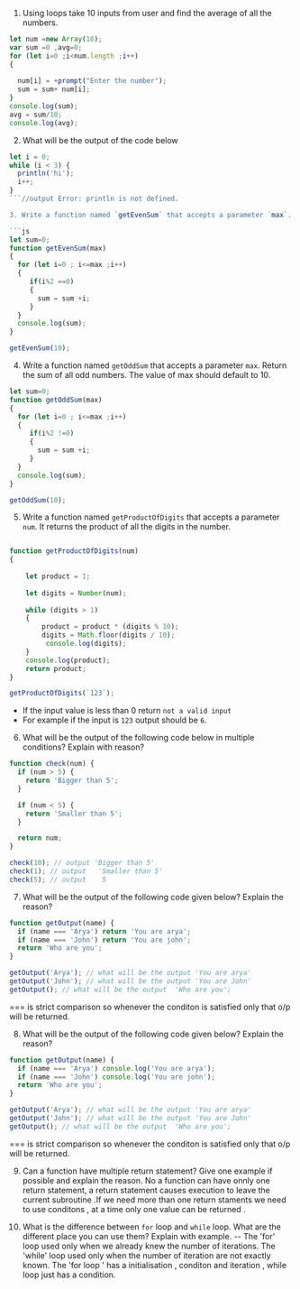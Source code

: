 1. Using loops take 10 inputs from user and find the average of all the numbers.
```js
let num =new Array(10);
var sum =0 ,avg=0;
for (let i=0 ;i<num.length ;i++)
{ 
  
  num[i] = +prompt("Enter the number");
  sum = sum+ num[i];
}
console.log(sum);
avg = sum/10;
console.log(avg);
```
2. What will be the output of the code below

```js
let i = 0;
while (i < 3) {
  println('hi');
  i++;
}
```//output Error: println is not defined.

3. Write a function named `getEvenSum` that accepts a parameter `max`. Return the sum of all even numbers. The value of max should default to 10.

```js
let sum=0;
function getEvenSum(max)
{
  for (let i=0 ; i<=max ;i++)
  {
     if(i%2 ==0)
     {
       sum = sum +i;
     }
  }
  console.log(sum);
}

getEvenSum(10);
```

4. Write a function named `getOddSum` that accepts a parameter `max`. Return the sum of all odd numbers. The value of max should default to 10.

```js
let sum=0;
function getOddSum(max)
{
  for (let i=0 ; i<=max ;i++)
  {
     if(i%2 !=0)
     {
       sum = sum +i;
     }
  }
  console.log(sum);
}

getOddSum(10);
```

5. Write a function named `getProductOfDigits` that accepts a parameter `num`. It returns the product of all the digits in the number.
```js

function getProductOfDigits(num)
{
  
    let product = 1;
    
    let digits = Number(num);
   
    while (digits > 1)
    {
        product = product * (digits % 10);
        digits = Math.floor(digits / 10);
         console.log(digits);
    }
    console.log(product);
    return product;
}

getProductOfDigits(`123`);
```
- If the input value is less than 0 return `not a valid input`
- For example if the input is `123` output should be `6`.

6. What will be the output of the following code below in multiple conditions? Explain with reason?

```js
function check(num) {
  if (num > 5) {
    return 'Bigger than 5';
  }

  if (num < 5) {
    return 'Smaller than 5';
  }

  return num;
}

check(10); // output 'Bigger than 5'
check(1); // output   'Smaller than 5' 
check(5); // output    5
```


7. What will be the output of the following code given below? Explain the reason?

```js
function getOutput(name) {
  if (name === 'Arya') return 'You are arya';
  if (name === 'John') return 'You are john';
  return 'Who are you';
}

getOutput('Arya'); // what will be the output 'You are arya'
getOutput('John'); // what will be the output 'You are John'
getOutput(); // what will be the output  'Who are you';
```
=== is strict comparison so whenever the conditon is satisfied only that o/p will be returned.


8. What will be the output of the following code given below? Explain the reason?

```js
function getOutput(name) {
  if (name === 'Arya') console.log('You are arya');
  if (name === 'John') console.log('You are john');
  return 'Who are you';
}

getOutput('Arya'); // what will be the output 'You are arya'
getOutput('John'); // what will be the output 'You are John'
getOutput(); // what will be the output  'Who are you';
```
=== is strict comparison so whenever the conditon is satisfied only that o/p will be returned.

9. Can a function have multiple return statement? Give one example if possible and explain the reason.
No a function can have onnly one return statement, a return statement causes execution to leave the current subroutine .If we need more than one return staments we need to use conditons , at a time only one value can be returned .

10. What is the difference between `for` loop and `while` loop. What are the different place you can use them? Explain with example.
--
The 'for' loop used only when we already knew the number of iterations.	The 'while' loop used only when the number of iteration are not exactly known.
The 'for loop ' has a initialisation , conditon and iteration ,
while loop just has a condition.